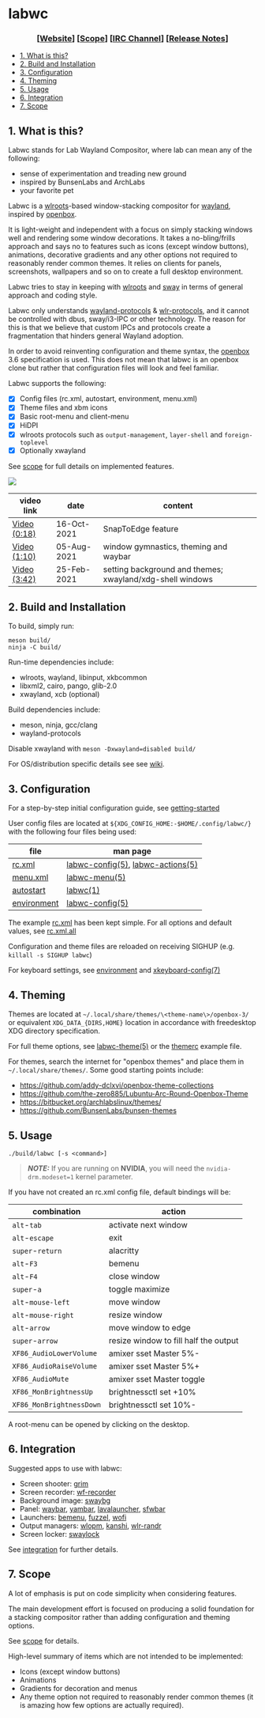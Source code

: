 # labwc

<h3 align="center">[<a
href="https://labwc.github.io/">Website</a>] [<a
href="https://github.com/labwc/labwc-scope#readme">Scope</a>] [<a
href="https://web.libera.chat/gamja/?channels=#labwc">IRC&nbsp;Channel</a>] [<a
href="NEWS.md">Release&nbsp;Notes</a>]</h3>

- [1. What is this?](#1-what-is-this)
- [2. Build and Installation](#2-build-and-installation)
- [3. Configuration](#3-configuration)
- [4. Theming](#4-theming)
- [5. Usage](#5-usage)
- [6. Integration](#6-integration)
- [7. Scope](#7-scope)

## 1. What is this?

Labwc stands for Lab Wayland Compositor, where lab can mean any of the
following:

- sense of experimentation and treading new ground
- inspired by BunsenLabs and ArchLabs
- your favorite pet

Labwc is a [wlroots]-based window-stacking compositor for [wayland], inspired by
[openbox].

It is light-weight and independent with a focus on simply stacking windows well
and rendering some window decorations. It takes a no-bling/frills approach and
says no to features such as icons (except window buttons), animations,
decorative gradients and any other options not required to reasonably render
common themes. It relies on clients for panels, screenshots, wallpapers and so
on to create a full desktop environment.

Labwc tries to stay in keeping with [wlroots] and [sway] in terms of general
approach and coding style.

Labwc only understands [wayland-protocols] &amp; [wlr-protocols], and it cannot
be controlled with dbus, sway/i3-IPC or other technology. The reason for this is
that we believe that custom IPCs and protocols create a fragmentation that
hinders general Wayland adoption.

In order to avoid reinventing configuration and theme syntax, the [openbox] 3.6
specification is used. This does not mean that labwc is an openbox clone but
rather that configuration files will look and feel familiar.

Labwc supports the following:

- [x] Config files (rc.xml, autostart, environment, menu.xml)
- [x] Theme files and xbm icons
- [x] Basic root-menu and client-menu
- [x] HiDPI
- [x] wlroots protocols such as `output-management`, `layer-shell` and
  `foreign-toplevel`
- [x] Optionally xwayland

See [scope] for full details on implemented features.

<a href="https://i.imgur.com/vOelinT.png">
  <img src="https://i.imgur.com/vOelinTl.png">
</a>

| video link     | date        | content
| -------------- | ------------| -------
| [Video (0:18)] | 16-Oct-2021 | SnapToEdge feature
| [Video (1:10)] | 05-Aug-2021 | window gymnastics, theming and waybar
| [Video (3:42)] | 25-Feb-2021 | setting background and themes; xwayland/xdg-shell windows

## 2. Build and Installation

To build, simply run:

    meson build/
    ninja -C build/

Run-time dependencies include:

- wlroots, wayland, libinput, xkbcommon
- libxml2, cairo, pango, glib-2.0
- xwayland, xcb (optional)

Build dependencies include:

- meson, ninja, gcc/clang
- wayland-protocols

Disable xwayland with `meson -Dxwayland=disabled build/`

For OS/distribution specific details see see [wiki].

## 3. Configuration

For a step-by-step initial configuration guide, see [getting-started]

User config files are located at `${XDG_CONFIG_HOME:-$HOME/.config/labwc/}`
with the following four files being used:

| file          | man page
| ------------- | --------
| [rc.xml]      | [labwc-config(5)], [labwc-actions(5)]
| [menu.xml]    | [labwc-menu(5)]
| [autostart]   | [labwc(1)]
| [environment] | [labwc-config(5)]

The example [rc.xml] has been kept simple. For all options and default values,
see [rc.xml.all]

Configuration and theme files are reloaded on receiving SIGHUP
(e.g. `killall -s SIGHUP labwc`)

For keyboard settings, see [environment] and [xkeyboard-config(7)]

## 4. Theming

Themes are located at `~/.local/share/themes/\<theme-name\>/openbox-3/` or
equivalent `XDG_DATA_{DIRS,HOME}` location in accordance with freedesktop XDG
directory specification.

For full theme options, see [labwc-theme(5)] or the [themerc] example file.

For themes, search the internet for "openbox themes" and place them in
`~/.local/share/themes/`. Some good starting points include:

- https://github.com/addy-dclxvi/openbox-theme-collections
- https://github.com/the-zero885/Lubuntu-Arc-Round-Openbox-Theme
- https://bitbucket.org/archlabslinux/themes/
- https://github.com/BunsenLabs/bunsen-themes

## 5. Usage

    ./build/labwc [-s <command>]

> **_NOTE:_** If you are running on **NVIDIA**, you will need the
> `nvidia-drm.modeset=1` kernel parameter.

If you have not created an rc.xml config file, default bindings will be:

| combination              | action
| ------------------------ | ------
| `alt`-`tab`              | activate next window
| `alt`-`escape`           | exit
| `super`-`return`         | alacritty
| `alt`-`F3`               | bemenu
| `alt`-`F4`               | close window
| `super`-`a`              | toggle maximize
| `alt`-`mouse-left`       | move window
| `alt`-`mouse-right`      | resize window
| `alt`-`arrow`            | move window to edge
| `super`-`arrow`          | resize window to fill half the output
| `XF86_AudioLowerVolume`  | amixer sset Master 5%-
| `XF86_AudioRaiseVolume`  | amixer sset Master 5%+
| `XF86_AudioMute`         | amixer sset Master toggle
| `XF86_MonBrightnessUp`   | brightnessctl set +10%
| `XF86_MonBrightnessDown` | brightnessctl set 10%-

A root-menu can be opened by clicking on the desktop.

## 6. Integration

Suggested apps to use with labwc:

- Screen shooter: [grim]
- Screen recorder: [wf-recorder]
- Background image: [swaybg]
- Panel: [waybar], [yambar], [lavalauncher], [sfwbar]
- Launchers: [bemenu], [fuzzel], [wofi]
- Output managers: [wlopm], [kanshi], [wlr-randr]
- Screen locker: [swaylock]

See [integration] for further details.

## 7. Scope

A lot of emphasis is put on code simplicity when considering features.

The main development effort is focused on producing a solid foundation for a
stacking compositor rather than adding configuration and theming options.

See [scope] for details.

High-level summary of items which are not intended to be implemented:

- Icons (except window buttons)
- Animations
- Gradients for decoration and menus
- Any theme option not required to reasonably render common themes (it is
  amazing how few options are actually required).

[wayland]: https://wayland.freedesktop.org/
[openbox]: http://openbox.org/wiki/Help:Contents
[wlroots]: https://gitlab.freedesktop.org/wlroots/wlroots
[sway]: https://github.com/swaywm
[wayland-protocols]: https://gitlab.freedesktop.org/wayland/wayland-protocols
[wlr-protocols]: https://gitlab.freedesktop.org/wlroots/wlr-protocols
[scope]: https://github.com/labwc/labwc-scope#readme
[wiki]: https://github.com/labwc/labwc/wiki
[getting-started]: https://labwc.github.io/getting-started.html
[integration]: https://labwc.github.io/integration.html

[rc.xml]: docs/rc.xml
[rc.xml.all]: docs/rc.xml.all
[menu.xml]: docs/menu.xml
[autostart]: docs/autostart
[environment]: docs/environment
[themerc]: docs/themerc

[labwc(1)]: https://labwc.github.io/labwc.1.html
[labwc-config(5)]: https://labwc.github.io/labwc-config.5.html
[labwc-menu(5)]: https://labwc.github.io/labwc-menu.5.html
[labwc-environment(5)]: https://labwc.github.io/labwc-environment.5.html
[labwc-theme(5)]: https://labwc.github.io/labwc-theme.5.html
[labwc-actions(5)]: https://labwc.github.io/labwc-actions.5.html
[xkeyboard-config(7)]: https://manpages.debian.org/testing/xkb-data/xkeyboard-config.7.en.html

[grim]: https://github.com/emersion/grim
[wf-recorder]: https://github.com/ammen99/wf-recorder
[swaybg]: https://github.com/swaywm/swaybg
[waybar]: https://github.com/Alexays/Waybar
[yambar]: https://codeberg.org/dnkl/yambar
[lavalauncher]: https://sr.ht/~leon_plickat/LavaLauncher
[sfwbar]: https://github.com/LBCrion/sfwbar
[bemenu]: https://github.com/Cloudef/bemenu
[fuzzel]: https://codeberg.org/dnkl/fuzzel
[wofi]: https://hg.sr.ht/~scoopta/wofi
[wlopm]: https://git.sr.ht/~leon_plickat/wlopm
[kanshi]: https://sr.ht/~emersion/kanshi/
[wlr-randr]: https://sr.ht/~emersion/wlr-randr/
[swaylock]: https://github.com/swaywm/swaylock

[Video (0:18)]: https://github.com/labwc/labwc/pull/76#issue-1028182472
[Video (1:10)]: https://youtu.be/AU_M3n_FS-E
[Video (3:42)]: https://youtu.be/rE1bQjSVJzg
